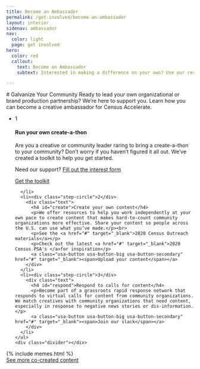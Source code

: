 ```yaml
---
title: Become an Ambassador
permalink: /get-involved/become-an-ambassador
layout: interior
sidenav: ambassador
nav:
  color: light
  page: get involved
hero:
  color: red
  callout:
    text: Become an Ambassador
    subtext: Interested in making a difference on your own? Use our resources to create content that will resonate with your community and become part of a rapid response network that will support civil rights groups and community-based organizations.

---
```


<section class="usa-section usa-content">
<div class="usa-width-three-fourths" markdown="1" id="overview" >
# Galvanize Your Community
Ready to lead your own organizational or brand production partnership? We’re here to support you. Learn how you can become a creative ambassador for Census Accelerate.
<div class="divider"></div>
</div>

<div class="usa-grid">
  <div class="usa-width-three-fourths">
    <ul class="list-reset list-circle">
      <li><div class="step-circle">1</div>
          <div class="text">
            <h4 id="run">Run your own create-a-thon</h4>
            <p>Are you a creative or community leader raring to bring a create-a-thon to your community? Don’t worry if you haven’t figured it all out. We’ve created a toolkit to help you get started. </p>
            <p>Need our support? <a href="#" target="_blank">Fill out the interest form</a></p>
            <a class="usa-button usa-button-big usa-button-secondary" href="#" target="_blank"><span>Get the toolkit</span></a>
          </div>

      </li>
      <li><div class="step-circle">2</div>
        <div class="text">
          <h4 id="create">Create your own content</h4>
          <p>We offer resources to help you work independently at your own pace to create content that makes hard-to-count community organizations more effective. Share your content so people across the U.S. can use what you’ve made.</p><br>
          <p>See the <a href="#" target="_blank">2020 Census Outreach materials</a></p>
          <p>Check out the latest <a href="#" target="_blank">2020 Census PSA's </a>for inspiration</p>
          <a class="usa-button usa-button-big usa-button-secondary" href="#" target="_blank"><span>Upload your content</span></a>
        </div>
      </li>
      <li><div class="step-circle">3</div>
        <div class="text">
          <h4 id="respond">Respond to calls for content</h4>
          <p>Become part of a grassroots rapid response network that responds to virtual calls for content from community organizations. We match creatives with community organizations that need content, especially in response to negative news stories or dis-information.</p>
          <a class="usa-button usa-button-big usa-button-secondary" href="#" target="_blank"><span>Join our slack</span></a>
        </div>
      </li>
    </ul>
    <div class="divider"></div>
  </div>
</div>
</section>

<section class="usa-section usa-content">
<div class="usa-grid">
  <div class="usa-width-three-fourths meme-section">
  {% include memes.html %}
  <div class="button-wrapper">
    <div class="button-bg blue" style="width:50%;"></div>
    <a class="usa-button usa-button-big usa-button-primary" href="#" target="_blank">See more co-created content</a>
  </div>
  </div>
  <div class="usa-width-one-fourth">
  </div>
</div>
</section>
